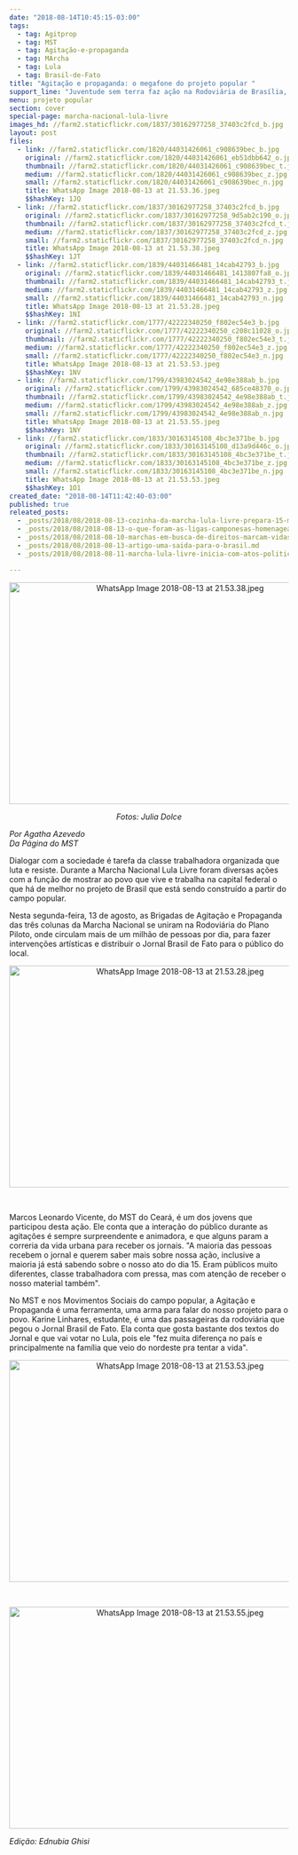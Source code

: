 ```yaml
---
date: "2018-08-14T10:45:15-03:00"
tags:
  - tag: Agitprop
  - tag: MST
  - tag: Agitação-e-propaganda
  - tag: MArcha
  - tag: Lula
  - tag: Brasil-de-Fato
title: "Agitação e propaganda: o megafone do projeto popular "
support_line: "Juventude sem terra faz ação na Rodoviária de Brasília, e abre o diálogo sobre a liberdade de Lula com a sociedade"
menu: projeto popular
section: cover
special-page: marcha-nacional-lula-livre
images_hd: //farm2.staticflickr.com/1837/30162977258_37403c2fcd_b.jpg
layout: post
files:
  - link: //farm2.staticflickr.com/1820/44031426061_c908639bec_b.jpg
    original: //farm2.staticflickr.com/1820/44031426061_eb51dbb642_o.jpg
    thumbnail: //farm2.staticflickr.com/1820/44031426061_c908639bec_t.jpg
    medium: //farm2.staticflickr.com/1820/44031426061_c908639bec_z.jpg
    small: //farm2.staticflickr.com/1820/44031426061_c908639bec_n.jpg
    title: WhatsApp Image 2018-08-13 at 21.53.36.jpeg
    $$hashKey: 1JQ
  - link: //farm2.staticflickr.com/1837/30162977258_37403c2fcd_b.jpg
    original: //farm2.staticflickr.com/1837/30162977258_9d5ab2c190_o.jpg
    thumbnail: //farm2.staticflickr.com/1837/30162977258_37403c2fcd_t.jpg
    medium: //farm2.staticflickr.com/1837/30162977258_37403c2fcd_z.jpg
    small: //farm2.staticflickr.com/1837/30162977258_37403c2fcd_n.jpg
    title: WhatsApp Image 2018-08-13 at 21.53.38.jpeg
    $$hashKey: 1JT
  - link: //farm2.staticflickr.com/1839/44031466481_14cab42793_b.jpg
    original: //farm2.staticflickr.com/1839/44031466481_1413807fa8_o.jpg
    thumbnail: //farm2.staticflickr.com/1839/44031466481_14cab42793_t.jpg
    medium: //farm2.staticflickr.com/1839/44031466481_14cab42793_z.jpg
    small: //farm2.staticflickr.com/1839/44031466481_14cab42793_n.jpg
    title: WhatsApp Image 2018-08-13 at 21.53.28.jpeg
    $$hashKey: 1NI
  - link: //farm2.staticflickr.com/1777/42222340250_f802ec54e3_b.jpg
    original: //farm2.staticflickr.com/1777/42222340250_c208c11028_o.jpg
    thumbnail: //farm2.staticflickr.com/1777/42222340250_f802ec54e3_t.jpg
    medium: //farm2.staticflickr.com/1777/42222340250_f802ec54e3_z.jpg
    small: //farm2.staticflickr.com/1777/42222340250_f802ec54e3_n.jpg
    title: WhatsApp Image 2018-08-13 at 21.53.53.jpeg
    $$hashKey: 1NV
  - link: //farm2.staticflickr.com/1799/43983024542_4e98e388ab_b.jpg
    original: //farm2.staticflickr.com/1799/43983024542_685ce48370_o.jpg
    thumbnail: //farm2.staticflickr.com/1799/43983024542_4e98e388ab_t.jpg
    medium: //farm2.staticflickr.com/1799/43983024542_4e98e388ab_z.jpg
    small: //farm2.staticflickr.com/1799/43983024542_4e98e388ab_n.jpg
    title: WhatsApp Image 2018-08-13 at 21.53.55.jpeg
    $$hashKey: 1NY
  - link: //farm2.staticflickr.com/1833/30163145108_4bc3e371be_b.jpg
    original: //farm2.staticflickr.com/1833/30163145108_d13a9d446c_o.jpg
    thumbnail: //farm2.staticflickr.com/1833/30163145108_4bc3e371be_t.jpg
    medium: //farm2.staticflickr.com/1833/30163145108_4bc3e371be_z.jpg
    small: //farm2.staticflickr.com/1833/30163145108_4bc3e371be_n.jpg
    title: WhatsApp Image 2018-08-13 at 21.53.53.jpeg
    $$hashKey: 1O1
created_date: "2018-08-14T11:42:40-03:00"
published: true
releated_posts:
  - _posts/2018/08/2018-08-13-cozinha-da-marcha-lula-livre-prepara-15-mil-refeicoes-por-dia.md
  - _posts/2018/08/2018-08-13-o-que-foram-as-ligas-camponesas-homenageadas-pela-marcha-do-mst.md
  - _posts/2018/08/2018-08-10-marchas-em-busca-de-direitos-marcam-vidas-de-sem-terra.md
  - _posts/2018/08/2018-08-13-artigo-uma-saida-para-o-brasil.md
  - _posts/2018/08/2018-08-11-marcha-lula-livre-inicia-com-atos-politicos.md

---
```

<p style="text-align:center"><img alt="WhatsApp Image 2018-08-13 at 21.53.38.jpeg" height="400" src="//farm2.staticflickr.com/1837/30162977258_37403c2fcd_b.jpg" width="600" /></p>

<p style="text-align: center;"><em>Fotos: Julia Dolce</em></p>

<p><em>Por Agatha Azevedo<br />
Da P&aacute;gina do MST&nbsp;</em></p>

<p>Dialogar com a sociedade &eacute; tarefa da classe trabalhadora organizada que luta e resiste. Durante a Marcha Nacional Lula Livre foram diversas a&ccedil;&otilde;es com a fun&ccedil;&atilde;o de mostrar ao povo que vive e trabalha na capital federal o que h&aacute; de melhor no projeto de Brasil que est&aacute; sendo constru&iacute;do a partir do campo popular.</p>

<p>Nesta segunda-feira, 13 de agosto, as Brigadas de Agita&ccedil;&atilde;o e Propaganda das tr&ecirc;s colunas da Marcha Nacional se uniram na Rodovi&aacute;ria do Plano Piloto, onde circulam mais de um milh&atilde;o de pessoas por dia, para fazer interven&ccedil;&otilde;es art&iacute;sticas e distribuir o Jornal Brasil de Fato para o p&uacute;blico do local.</p>

<p style="text-align:center"><img alt="WhatsApp Image 2018-08-13 at 21.53.28.jpeg" height="400" src="//farm2.staticflickr.com/1839/44031466481_14cab42793_b.jpg" width="600" /></p>

<p style="text-align: center;">&nbsp;</p>

<p>Marcos Leonardo Vicente, do MST do Cear&aacute;, &eacute; um dos jovens que participou desta a&ccedil;&atilde;o. Ele conta que a intera&ccedil;&atilde;o do p&uacute;blico durante as agita&ccedil;&otilde;es &eacute; sempre surpreendente e animadora, e que alguns param a correria da vida urbana para receber os jornais. &quot;A maioria das pessoas recebem o jornal e querem saber mais sobre nossa a&ccedil;&atilde;o, inclusive a maioria j&aacute; est&aacute; sabendo sobre o nosso ato do dia 15. Eram p&uacute;blicos muito diferentes, classe trabalhadora com pressa, mas com aten&ccedil;&atilde;o de receber o nosso material tamb&eacute;m&quot;.</p>

<p>No MST e nos Movimentos Sociais do campo popular, a Agita&ccedil;&atilde;o e Propaganda &eacute; uma ferramenta, uma arma para falar do nosso projeto para o povo. Karine Linhares, estudante, &eacute; uma das passageiras da rodovi&aacute;ria que pegou o Jornal Brasil de Fato. Ela conta que gosta bastante dos textos do Jornal e que vai votar no Lula, pois ele &quot;fez muita diferen&ccedil;a no pa&iacute;s e principalmente na fam&iacute;lia que veio do nordeste pra tentar a vida&quot;.</p>

<p style="text-align:center"><img alt="WhatsApp Image 2018-08-13 at 21.53.53.jpeg" height="400" src="//farm2.staticflickr.com/1833/30163145108_4bc3e371be_b.jpg" width="600" /></p>

<p>&nbsp;</p>

<p style="text-align:center"><img alt="WhatsApp Image 2018-08-13 at 21.53.55.jpeg" height="400" src="//farm2.staticflickr.com/1799/43983024542_4e98e388ab_b.jpg" width="600" /></p>

<p><em>Edi&ccedil;&atilde;o: Ednubia Ghisi&nbsp;</em><br />
&nbsp;</p>
